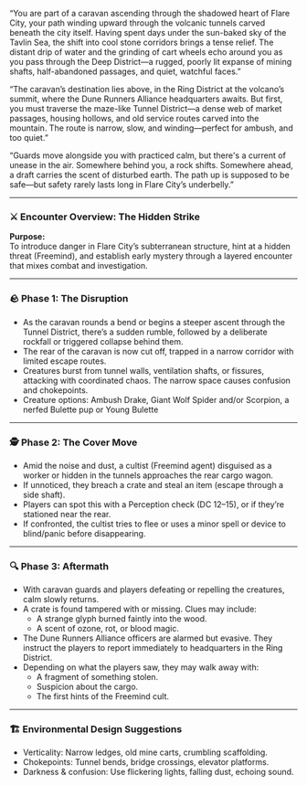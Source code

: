 “You are part of a caravan ascending through the shadowed heart of Flare City, your path winding upward through the volcanic tunnels carved beneath the city itself. Having spent days under the sun-baked sky of the Tavlin Sea, the shift into cool stone corridors brings a tense relief. The distant drip of water and the grinding of cart wheels echo around you as you pass through the Deep District—a rugged, poorly lit expanse of mining shafts, half-abandoned passages, and quiet, watchful faces.”

“The caravan’s destination lies above, in the Ring District at the volcano’s summit, where the Dune Runners Alliance headquarters awaits. But first, you must traverse the maze-like Tunnel District—a dense web of market passages, housing hollows, and old service routes carved into the mountain. The route is narrow, slow, and winding—perfect for ambush, and too quiet.”

“Guards move alongside you with practiced calm, but there's a current of unease in the air. Somewhere behind you, a rock shifts. Somewhere ahead, a draft carries the scent of disturbed earth. The path up is supposed to be safe—but safety rarely lasts long in Flare City’s underbelly.”

---
### ⚔️ Encounter Overview: The Hidden Strike
**Purpose:**  
To introduce danger in Flare City’s subterranean structure, hint at a hidden threat (Freemind), and establish early mystery through a layered encounter that mixes combat and investigation.

---
### 🪨 Phase 1: The Disruption
- As the caravan rounds a bend or begins a steeper ascent through the Tunnel District, there’s a sudden rumble, followed by a deliberate rockfall or triggered collapse behind them.
- The rear of the caravan is now cut off, trapped in a narrow corridor with limited escape routes.
- Creatures burst from tunnel walls, ventilation shafts, or fissures, attacking with coordinated chaos. The narrow space causes confusion and chokepoints.
- Creature options: Ambush Drake, Giant Wolf Spider and/or Scorpion, a nerfed Bulette pup or Young Bulette
---
### 🕵️ Phase 2: The Cover Move
- Amid the noise and dust, a cultist (Freemind agent) disguised as a worker or hidden in the tunnels approaches the rear cargo wagon.
- If unnoticed, they breach a crate and steal an item (escape through a side shaft).
- Players can spot this with a Perception check (DC 12–15), or if they’re stationed near the rear.
- If confronted, the cultist tries to flee or uses a minor spell or device to blind/panic before disappearing.
---
### 🔍 Phase 3: Aftermath
- With caravan guards and players defeating or repelling the creatures, calm slowly returns.
- A crate is found tampered with or missing. Clues may include:
    - A strange glyph burned faintly into the wood.
    - A scent of ozone, rot, or blood magic.
- The Dune Runners Alliance officers are alarmed but evasive. They instruct the players to report immediately to headquarters in the Ring District.
- Depending on what the players saw, they may walk away with:
    - A fragment of something stolen.
    - Suspicion about the cargo.
    - The first hints of the Freemind cult.
---
### 🏗️ Environmental Design Suggestions
- Verticality: Narrow ledges, old mine carts, crumbling scaffolding.
- Chokepoints: Tunnel bends, bridge crossings, elevator platforms.
- Darkness & confusion: Use flickering lights, falling dust, echoing sound.